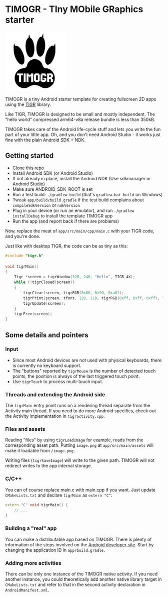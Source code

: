 # TIMOGR - TIny MObile GRaphics starter

![](./app/src/main/assets/timogr.png)

TIMOGR is a tiny Android starter template for creating fullscreen 2D apps using the
[TIGR](https://github.com/erkkah/tigr) library.

Like TIGR, TIMOGR is designed to be small and mostly independent.
The "hello world" compressed arm64-v8a release bundle is less than 350kB.

TIMOGR takes care of the Android life-cycle stuff and lets you write the fun part of your little app.
Oh, and you don't need Android Studio - it works just fine with the plain Android SDK + NDK.

## Getting started

* Clone this repo
* Install Android SDK (or Android Studio)
* If not already in place, install the Android NDK (Use sdkmanager or Android Studio)
* Make sure ANDROID_SDK_ROOT is set
* Run a test build: `./gradlew build` (that's `gradlew.bat build` on Windows)
* Tweak `app/build/build.gradle` if the test build complains about `compileSdkVersion` or `ndkVersion`
* Plug in your device (or run an emulator), and run `./gradlew installDebug` to install the template TIMOGR app
* Run the app (and report back if there are problems)

Now, replace the meat of `app/src/main/cpp/main.c` with your TIGR code, and you're done.

Just like with desktop TIGR, the code can be as tiny as this:

```C
#include "tigr.h"

void tigrMain()
{
    Tigr *screen = tigrWindow(320, 240, "Hello", TIGR_4X);
    while (!tigrClosed(screen))
    {
        tigrClear(screen, tigrRGB(0x80, 0x90, 0xa0));
        tigrPrint(screen, tfont, 120, 110, tigrRGB(0xff, 0xff, 0xff), "Hello, world.");
        tigrUpdate(screen);
    }
    tigrFree(screen);
}
```

## Some details and pointers

### Input
* Since most Android devices are not used with physical keyboards, there is currently no keyboard support.
* The "buttons" reported by `tigrMouse` is the number of detected touch points, the position is always of the last triggered touch point.
* Use `tigrTouch` to process multi-touch input.

### Threads and extending the Android side
The `tigrMain` entry point runs on a rendering thread separate from the Activity main thread. If you need to do more Android specifics, check out the Activity implementation in `tigractivity.cpp`.

### Files and assets
Reading "files" by using `tigrLoadImage` for example, reads from the corresponding asset path. Putting `image.png` at `app/src/main/assets` will make it loadable from `/image.png`.

Writing files (`tigrSaveImage`) will write to the given path. TIMOGR will not redirect writes to the app internal storage.

### C/C++
You can of course replace main.c with main.cpp if you want. Just update `CMakeLists.txt` and declare `tigrMain` as `extern "C"`:

```C++
extern "C" void tigrMain() {
    // ...
}
```

### Building a "real" app
You can make a distributable app based on TIMOGR. There is plenty of information of the steps involved on the [Android developer site](https://developer.android.com/studio/publish). Start by changing the application ID in `app/build.gradle`.

### Adding more activities
There can be only one instance of the TIMOGR native activity. If you need another instance, you could theoretically add another native library target in `CMakeLists.txt` and refer to that in the second activity declaration in `AndroidManifest.xml`.
